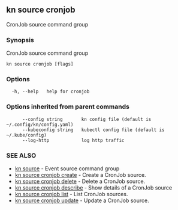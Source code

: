 ## kn source cronjob

CronJob source command group

### Synopsis

CronJob source command group

```
kn source cronjob [flags]
```

### Options

```
  -h, --help   help for cronjob
```

### Options inherited from parent commands

```
      --config string       kn config file (default is ~/.config/kn/config.yaml)
      --kubeconfig string   kubectl config file (default is ~/.kube/config)
      --log-http            log http traffic
```

### SEE ALSO

* [kn source](kn_source.md)	 - Event source command group
* [kn source cronjob create](kn_source_cronjob_create.md)	 - Create a CronJob source.
* [kn source cronjob delete](kn_source_cronjob_delete.md)	 - Delete a CronJob source.
* [kn source cronjob describe](kn_source_cronjob_describe.md)	 - Show details of a CronJob source
* [kn source cronjob list](kn_source_cronjob_list.md)	 - List CronJob sources.
* [kn source cronjob update](kn_source_cronjob_update.md)	 - Update a CronJob source.

